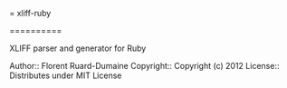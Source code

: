 = xliff-ruby

==========

XLIFF parser and generator for Ruby


Author::    Florent Ruard-Dumaine
Copyright:: Copyright (c) 2012
License::   Distributes under MIT License

